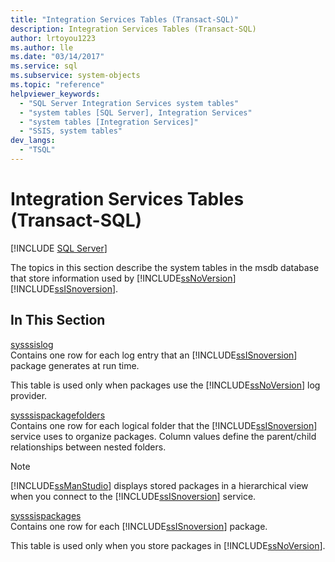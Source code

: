 ```yaml
---
title: "Integration Services Tables (Transact-SQL)"
description: Integration Services Tables (Transact-SQL)
author: lrtoyou1223
ms.author: lle
ms.date: "03/14/2017"
ms.service: sql
ms.subservice: system-objects
ms.topic: "reference"
helpviewer_keywords:
  - "SQL Server Integration Services system tables"
  - "system tables [SQL Server], Integration Services"
  - "system tables [Integration Services]"
  - "SSIS, system tables"
dev_langs:
  - "TSQL"
---
```

# Integration Services Tables (Transact-SQL)
[!INCLUDE [SQL Server](../../includes/applies-to-version/sqlserver.md)]

  The topics in this section describe the system tables in the msdb database that store information used by [!INCLUDE[ssNoVersion](../../includes/ssnoversion-md.md)] [!INCLUDE[ssISnoversion](../../includes/ssisnoversion-md.md)].  
  
## In This Section  
 [sysssislog](../../relational-databases/system-tables/sysssislog-transact-sql.md)  
 Contains one row for each log entry that an [!INCLUDE[ssISnoversion](../../includes/ssisnoversion-md.md)] package generates at run time.  
  
 This table is used only when packages use the [!INCLUDE[ssNoVersion](../../includes/ssnoversion-md.md)] log provider.  
  
 [sysssispackagefolders](../../relational-databases/system-tables/sysssispackagefolders-transact-sql.md)  
 Contains one row for each logical folder that the [!INCLUDE[ssISnoversion](../../includes/ssisnoversion-md.md)] service uses to organize packages. Column values define the parent/child relationships between nested folders.  
  
> [!NOTE]  
>  [!INCLUDE[ssManStudio](../../includes/ssmanstudio-md.md)] displays stored packages in a hierarchical view when you connect to the [!INCLUDE[ssISnoversion](../../includes/ssisnoversion-md.md)] service.  
  
 [sysssispackages](../../relational-databases/system-tables/sysssispackages-transact-sql.md)  
 Contains one row for each [!INCLUDE[ssISnoversion](../../includes/ssisnoversion-md.md)] package.  
  
 This table is used only when you store packages in [!INCLUDE[ssNoVersion](../../includes/ssnoversion-md.md)].  
  
  
